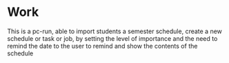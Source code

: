 # Work
This is a pc-run, able to import students a semester schedule, create a new schedule or task or job, by setting the level of importance and the need to remind the date to the user to remind and show the contents of the schedule
